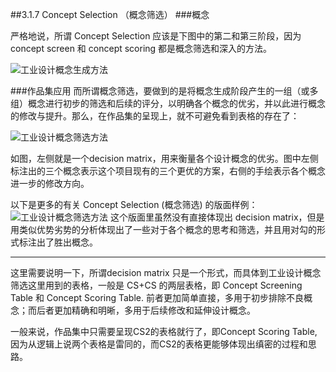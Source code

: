 ##3.1.7 Concept Selection （概念筛选）
###概念

严格地说，所谓 Concept Selection 应该是下图中的第二和第三阶段，因为 concept screen 和 concept scoring 都是概念筛选和深入的方法。

![工业设计概念生成方法](http://kitpic.makebi.net/id/ucd/CD.jpg	)

###作品集应用
而所谓概念筛选，要做到的是将概念生成阶段产生的一组（或多组）概念进行初步的筛选和后续的评分，以明确各个概念的优劣，并以此进行概念的修改与提升。那么，在作品集的呈现上，就不可避免看到表格的存在了：

![工业设计概念筛选方法](http://kitpic.makebi.net/id/ucd/id-15.jpg)

如图，左侧就是一个decision matrix，用来衡量各个设计概念的优劣。图中左侧标注出的三个概念表示这个项目现有的三个更优的方案，右侧的手绘表示各个概念进一步的修改方向。

以下是更多的有关 Concept Selection (概念筛选) 的版面样例：
![工业设计概念筛选方法](http://kitpic.makebi.net/id/ucd/id-16.jpg)
这个版面里虽然没有直接体现出 decision matrix，但是用类似优势劣势的分析体现出了一些对于各个概念的思考和筛选，并且用对勾的形式标注出了胜出概念。

---
这里需要说明一下，所谓decision matrix 只是一个形式，而具体到工业设计概念筛选这里用到的表格，一般是 CS+CS 的两层表格，即 Concept Screening Table 和 Concept Scoring Table. 前者更加简单直接，多用于初步排除不良概念；而后者更加精确和明晰，多用于后续修改和延伸设计概念。

一般来说，作品集中只需要呈现CS2的表格就行了，即Concept Scoring Table, 因为从逻辑上说两个表格是雷同的，而CS2的表格更能够体现出缜密的过程和思路。


